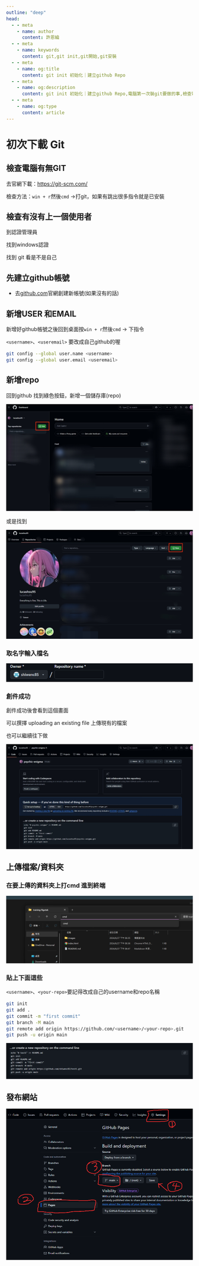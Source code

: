```yaml
---
outline: "deep"
head:
  - - meta
    - name: author
      content: 許恩綸
  - - meta
    - name: keywords
      content: git,git init,git開始,git安裝
  - - meta
    - name: og:title
      content: git init 初始化｜建立github Repo
  - - meta
    - name: og:description
      content: git init 初始化｜建立github Repo,電腦第一次裝git要做的事,檢查電腦有無GIT,新增USER 和EMAIL
  - - meta
    - name: og:type
      content: article
---
```


# 初次下載 Git

## 檢查電腦有無GIT

去官網下載：https://git-scm.com/

檢查方法：`win + r`然後`cmd` →打git，如果有跳出很多指令就是已安裝

## 檢查有沒有上一個使用者

到認證管理員

找到windows認證

找到 git 看是不是自己

## 先建立github帳號

- 去[github.com](https://github.com/signup?ref_cta=Sign+up&ref_loc=header+logged+out&ref_page=%2F&source=header-home)官網創建新帳號(如果沒有的話)

## 新增USER 和EMAIL

新增好github帳號之後回到桌面按`win + r`然後`cmd` → 下指令

`<username>`、`<useremail>` 要改成自己github的喔
```bash
git config --global user.name <username>
git config --global user.email <useremail>
```

## 新增repo

回到github 找到綠色按鈕，新增一個儲存庫(repo)

![new-green-btn-1](./imgs/new-green-btn-1.jpg)

或是找到

![new-green-btn-2](./imgs/new-green-btn-2.jpg)

### 取名字輸入檔名

![](./imgs/1.png)

### 創件成功

創件成功後會看到這個畫面

可以撰擇 uploading an existing file 上傳現有的檔案

也可以繼續往下做

![create-repo-finish-view](./imgs/create-repo-finish-view.jpeg)

## 上傳檔案/資料夾

### 在要上傳的資料夾上打cmd 進到終端

![](./imgs/2.png)

### 貼上下面這些

`<username>`、`<your-repo>`要記得改成自己的username和repo名稱
```bash
git init
git add .
git commit -m "first commit"
git branch -M main
git remote add origin https://github.com/<username>/<your-repo>.git
git push -u origin main
```
![Untitled](./imgs/3.png)

## 發布網站

![alt text](imgs/image.png)